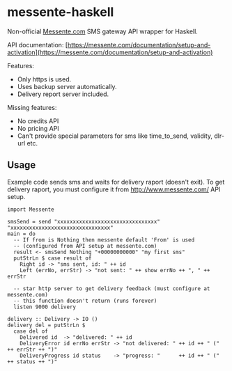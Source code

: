 # messente-haskell

Non-official [Messente.com](https://messente.com/) SMS gateway API wrapper for Haskell.

API documentation: [https://messente.com/documentation/setup-and-activation](https://messente.com/documentation/setup-and-activation)


Features:
  * Only https is used. 
  * Uses backup server automatically.
  * Delivery report server included.

Missing features:
  * No credits API
  * No pricing API
  * Can't provide special parameters for sms like time_to_send, validity, dlr-url etc.

## Usage

Example code sends sms and waits for delivery raport (doesn't exit).
To get delivery raport, you must configure it from http://www.messente.com/ API setup.

    import Messente
    
    smsSend = send "xxxxxxxxxxxxxxxxxxxxxxxxxxxxxxxx" "xxxxxxxxxxxxxxxxxxxxxxxxxxxxxxxx"
    main = do
      -- If from is Nothing then messente default 'From' is used
      -- (configured from API setup at messente.com)
      result <- smsSend Nothing "+00000000000" "my first sms"
      putStrLn $ case result of
        Right id -> "sms sent, id: " ++ id
        Left (errNo, errStr) -> "not sent: " ++ show errNo ++ ", " ++ errStr
    
      -- star http server to get delivery feedback (must configure at messente.com)
      -- this function doesn't return (runs forever)
      listen 9000 delivery
    
    delivery :: Delivery -> IO ()
    delivery del = putStrLn $
      case del of
        Delivered id  -> "delivered: " ++ id
        DeliveryError id errNo errStr -> "not delivered: " ++ id ++ " (" ++ errStr ++ ")"
        DeliveryProgress id status    -> "progress: "      ++ id ++ " (" ++ status ++ ")"

